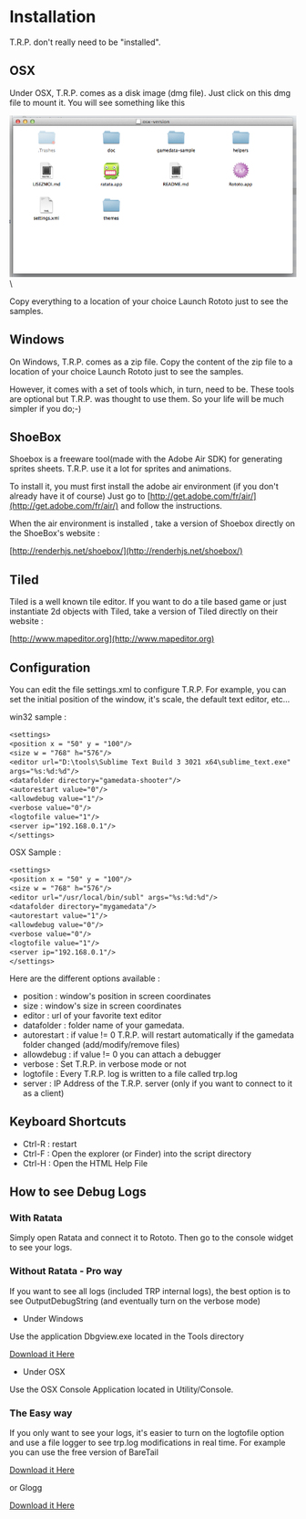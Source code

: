 
# Installation

T.R.P. don't really need to be "installed". 

## OSX 

Under OSX, T.R.P. comes as a disk image (dmg file). Just click on this dmg file to mount it.
You will see something like this

![Alt text](./raw/images/osx-installer.png)\

Copy everything to a location of your choice
Launch Rototo just to see the samples.

## Windows

On Windows, T.R.P. comes as a zip file.
Copy the content of the zip file to a location of your choice
Launch Rototo just to see the samples.

However, it comes with a set of tools which, in turn, need to be. These tools are optional but T.R.P. was thought to use them. So your life will be much simpler if you do;-)

## ShoeBox


Shoebox is a freeware tool(made with the Adobe Air SDK) for generating sprites sheets.
T.R.P. use it a lot for sprites and animations.

To install it, you must first install the adobe air environment (if you don't already have it of course)
Just go to
[http://get.adobe.com/fr/air/](http://get.adobe.com/fr/air/)
and follow the instructions.

When the air environment is installed , take a version of Shoebox directly on the ShoeBox's website :

[http://renderhjs.net/shoebox/](http://renderhjs.net/shoebox/)


## Tiled

Tiled is a well known tile editor.
If you want to do a tile based game or just instantiate 2d objects with Tiled,
take a version of Tiled directly on their website :

[http://www.mapeditor.org](http://www.mapeditor.org)





## Configuration

You can edit the file settings.xml to configure T.R.P.
For example, you can set the initial position of the window, it's scale, the default text editor, etc...

win32 sample : 

	<settings>
	<position x = "50" y = "100"/>
	<size w = "768" h="576"/>
	<editor url="D:\tools\Sublime Text Build 3 3021 x64\sublime_text.exe" args="%s:%d:%d"/>
    <datafolder directory="gamedata-shooter"/>
	<autorestart value="0"/>
	<allowdebug value="1"/>
    <verbose value="0"/>
    <logtofile value="1"/>
    <server ip="192.168.0.1"/>
	</settings>

OSX Sample :

	<settings>
	<position x = "50" y = "100"/>
	<size w = "768" h="576"/>
	<editor url="/usr/local/bin/subl" args="%s:%d:%d"/>
    <datafolder directory="mygamedata"/>
	<autorestart value="1"/>
	<allowdebug value="0"/>    
    <verbose value="0"/>
    <logtofile value="1"/>
    <server ip="192.168.0.1"/>
	</settings>

Here are the different options available : 

* position      : window's position in screen coordinates
* size          : window's size in screen coordinates
* editor        : url of your favorite text editor
* datafolder    : folder name of your gamedata.
* autorestart   : if value != 0 T.R.P. will restart automatically if the gamedata folder changed (add/modify/remove files)
* allowdebug    : if value != 0 you can attach a debugger
* verbose       : Set T.R.P. in verbose mode or not
* logtofile     : Every T.R.P. log is written to a file called trp.log
* server        : IP Address of the T.R.P. server (only if you want to connect to it as a client)

## Keyboard Shortcuts

- Ctrl-R : restart
- Ctrl-F : Open the explorer (or Finder) into the script directory
- Ctrl-H : Open the HTML Help File

## How to see Debug Logs

### With Ratata

Simply open Ratata and connect it to Rototo. Then go to the console widget to see your logs.

### Without Ratata - Pro way

If you want to see all logs (included TRP internal logs), the best option is to
see OutputDebugString (and eventually turn on the verbose mode)


* Under Windows

Use the application Dbgview.exe located in the Tools directory

[Download it Here](http://technet.microsoft.com/en-us/sysinternals/bb896647.aspx)

* Under OSX

Use the OSX Console Application located in Utility/Console.

### The Easy way

If you only want to see your logs, it's easier to turn on the logtofile option
and use a file logger to see trp.log modifications in real time.
For example you can use the free version of BareTail

[Download it Here](http://www.baremetalsoft.com/baretail/index.php)


or Glogg 


[Download it Here](http://glogg.bonnefon.org/)


